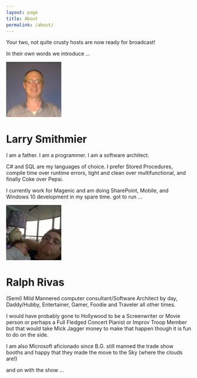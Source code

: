 ```yaml
---
layout: page
title: About
permalink: /about/
---
```


Your two, not quite crusty hosts are now ready for broadcast!

In their own words we introduce …

![Larry Headshot](https://raw.githubusercontent.com/lsmithmier/TheCloudTalkShow/main/_images/Headshot-150x150.jpg)
# Larry Smithmier
I am a father. I am a programmer.  I am a software architect.

C# and SQL are my languages of choice.  I prefer Stored Procedures, compile time over runtime errors, tight and clean over multifunctional, and finally Coke over Pepsi.

I currently work for Magenic and am doing SharePoint, Mobile, and Windows 10 development in my spare time.
got to run …

![Ralph Headshot](https://raw.githubusercontent.com/lsmithmier/TheCloudTalkShow/main/_images/WP_20161010_005-150x150.jpg)
# Ralph Rivas
(Semi) Mild Mannered computer consultant/Software Architect by day, Daddy/Hubby, Entertainer, Gamer, Foodie and Traveler all other times.

I would have probably gone to Hollywood to be a Screenwriter or Movie person or perhaps a Full Fledged Concert Pianist or Improv Troop Member but that would take Mick Jagger money to make that happen though it is fun to do on the side.

I am also Microsoft aficionado since B.G. still manned the trade show booths and happy that they made the move to the Sky (where the clouds are!)

 and on with the show …